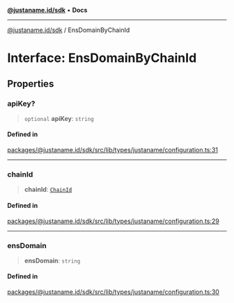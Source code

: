 [**@justaname.id/sdk**](../README.md) • **Docs**

***

[@justaname.id/sdk](../globals.md) / EnsDomainByChainId

# Interface: EnsDomainByChainId

## Properties

### apiKey?

> `optional` **apiKey**: `string`

#### Defined in

[packages/@justaname.id/sdk/src/lib/types/justaname/configuration.ts:31](https://github.com/JustaName-id/JustaName-sdk/blob/dc845c10af242e3ca87d95ef392516ac0bfa8b95/packages/@justaname.id/sdk/src/lib/types/justaname/configuration.ts#L31)

***

### chainId

> **chainId**: [`ChainId`](../type-aliases/ChainId.md)

#### Defined in

[packages/@justaname.id/sdk/src/lib/types/justaname/configuration.ts:29](https://github.com/JustaName-id/JustaName-sdk/blob/dc845c10af242e3ca87d95ef392516ac0bfa8b95/packages/@justaname.id/sdk/src/lib/types/justaname/configuration.ts#L29)

***

### ensDomain

> **ensDomain**: `string`

#### Defined in

[packages/@justaname.id/sdk/src/lib/types/justaname/configuration.ts:30](https://github.com/JustaName-id/JustaName-sdk/blob/dc845c10af242e3ca87d95ef392516ac0bfa8b95/packages/@justaname.id/sdk/src/lib/types/justaname/configuration.ts#L30)
